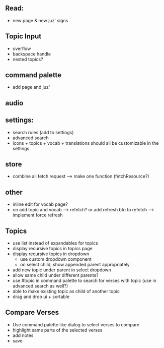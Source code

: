 ## Read:

- new page & new juz' signs

## Topic Input

- overflow
- backspace handle
- nested topics?

## command palette

- add page and juz'

## audio

## settings:

- search rules (add to settings)
- advanced search
- icons + topics + vocab + translations should all be customizable in the settings

## store

- combine all fetch request --> make one function (fetchResource?)

## other

- inline edit for vocab page?
- on add topic and vocab --> refetch? or add refresh btn to refetch --> implement force refresh

## Topics

- use list instead of expandables for topics
  <!-- - recursive topics query: `with RECURSIVE numbers as ( select 1 as n union select n + 1 from numbers where n < 10 ) select * from numbers` -->
  <!-- - recursive topics groupBy js function -->
- display recursive topics in topics page
- display recursive topics in dropdown
  - use custom dropdown component
  - on select child, show appended parent appropriately
- add new topic under parent in select dropdown
- allow same child under different parents?
- use #topic in command palette to search for verses with topic (use in advanced search as well?)
- able to make existing topic as child of another topic
- drag and drop ui + sortable

## Compare Verses

- Use command palette like dialog to select verses to compare
- highlight same parts of the selected verses
- add notes
- save
